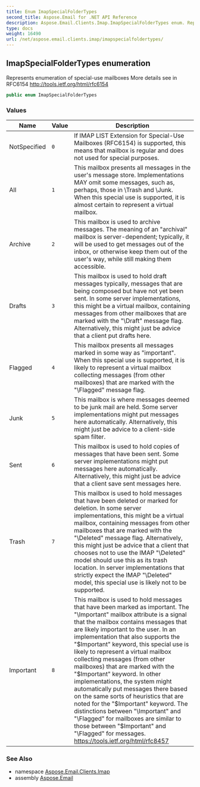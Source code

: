 ```yaml
---
title: Enum ImapSpecialFolderTypes
second_title: Aspose.Email for .NET API Reference
description: Aspose.Email.Clients.Imap.ImapSpecialFolderTypes enum. Represents enumeration of specialuse mailboxes More details see in RFC6154 http//tools.ietf.org/html/rfc6154
type: docs
weight: 16490
url: /net/aspose.email.clients.imap/imapspecialfoldertypes/
---
```

## ImapSpecialFolderTypes enumeration

Represents enumeration of special-use mailboxes More details see in RFC6154 http://tools.ietf.org/html/rfc6154

```csharp
public enum ImapSpecialFolderTypes
```

### Values

| Name | Value | Description |
| --- | --- | --- |
| NotSpecified | `0` | If IMAP LIST Extension for Special-Use Mailboxes (RFC6154) is supported, this means that mailbox is regular and does not used for special purposes. |
| All | `1` | This mailbox presents all messages in the user's message store. Implementations MAY omit some messages, such as, perhaps, those in \Trash and \Junk. When this special use is supported, it is almost certain to represent a virtual mailbox. |
| Archive | `2` | This mailbox is used to archive messages. The meaning of an "archival" mailbox is server-dependent; typically, it will be used to get messages out of the inbox, or otherwise keep them out of the user's way, while still making them accessible. |
| Drafts | `3` | This mailbox is used to hold draft messages typically, messages that are being composed but have not yet been sent. In some server implementations, this might be a virtual mailbox, containing messages from other mailboxes that are marked with the "\Draft" message flag. Alternatively, this might just be advice that a client put drafts here. |
| Flagged | `4` | This mailbox presents all messages marked in some way as "important". When this special use is supported, it is likely to represent a virtual mailbox collecting messages (from other mailboxes) that are marked with the "\Flagged" message flag. |
| Junk | `5` | This mailbox is where messages deemed to be junk mail are held. Some server implementations might put messages here automatically. Alternatively, this might just be advice to a client-side spam filter. |
| Sent | `6` | This mailbox is used to hold copies of messages that have been sent. Some server implementations might put messages here automatically. Alternatively, this might just be advice that a client save sent messages here. |
| Trash | `7` | This mailbox is used to hold messages that have been deleted or marked for deletion. In some server implementations, this might be a virtual mailbox, containing messages from other mailboxes that are marked with the "\Deleted" message flag. Alternatively, this might just be advice that a client that chooses not to use the IMAP "\Deleted" model should use this as its trash location. In server implementations that strictly expect the IMAP "\Deleted" model, this special use is likely not to be supported. |
| Important | `8` | This mailbox is used to hold messages that have been marked as important. The "\Important" mailbox attribute is a signal that the mailbox contains messages that are likely important to the user. In an implementation that also supports the "$Important" keyword, this special use is likely to represent a virtual mailbox collecting messages (from other mailboxes) that are marked with the "$Important" keyword. In other implementations, the system might automatically put messages there based on the same sorts of heuristics that are noted for the "$Important" keyword. The distinctions between "\Important" and "\Flagged" for mailboxes are similar to those between "$Important" and "\Flagged" for messages. https://tools.ietf.org/html/rfc8457 |

### See Also

* namespace [Aspose.Email.Clients.Imap](../../aspose.email.clients.imap/)
* assembly [Aspose.Email](../../)


